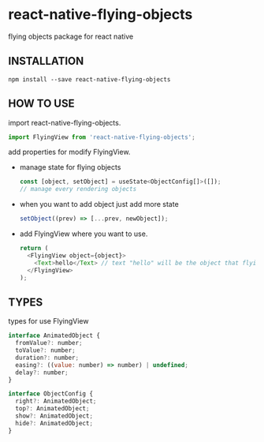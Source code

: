 # react-native-flying-objects

flying objects package for react native

## INSTALLATION

`npm install --save react-native-flying-objects`

## HOW TO USE

import react-native-flying-objects.

```js
import FlyingView from 'react-native-flying-objects';
```

add properties for modify FlyingView.

- manage state for flying objects

  ```js
  const [object, setObject] = useState<ObjectConfig[]>([]);
  // manage every rendering objects
  ```

- when you want to add object just add more state

  ```js
  setObject((prev) => [...prev, newObject]);
  ```

- add FlyingView where you want to use.

  ```js
  return (
    <FlyingView object={object}>
      <Text>hello</Text> // text "hello" will be the object that flying
    </FlyingView>
  );
  ```

## TYPES

types for use FlyingView

```js
interface AnimatedObject {
  fromValue?: number;
  toValue?: number;
  duration?: number;
  easing?: ((value: number) => number) | undefined;
  delay?: number;
}

interface ObjectConfig {
  right?: AnimatedObject;
  top?: AnimatedObject;
  show?: AnimatedObject;
  hide?: AnimatedObject;
}
```
